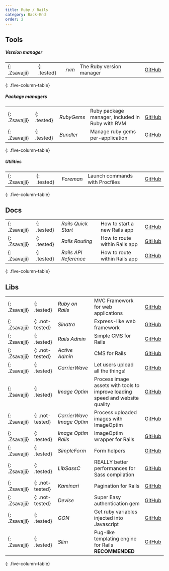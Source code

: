 ```yaml
---
title: Ruby / Rails
category: Back-End
order: 2
---
```


## Tools

##### Version manager

| | | | | |
| --- | --- | --- | --- | ---: |
| [](){: .Zsavajji} | ![](){: .tested} | *rvm* | The Ruby version manager | [GitHub](https://github.com/rvm/rvm) |
{: .five-column-table}

##### Package managers

| | | | | |
| --- | --- | --- | --- | ---: |
| [](){: .Zsavajji} | ![](){: .tested} | *RubyGems* | Ruby package manager, included in Ruby with RVM | [GitHub](https://github.com/rubygems/rubygems) |
| [](){: .Zsavajji} | ![](){: .tested} | *Bundler* | Manage ruby gems per-application | [GitHub](https://github.com/bundler/bundler) |
{: .five-column-table}

##### Utilities

| | | | | |
| --- | --- | --- | --- | ---: |
| [](){: .Zsavajji} | ![](){: .tested} | *Foreman* | Launch commands with Procfiles | [GitHub](https://github.com/ddollar/foreman) |
{: .five-column-table}

## Docs

| | | | | |
| --- | --- | --- | --- | ---: |
| [](){: .Zsavajji} | ![](){: .tested} | *Rails Quick Start* | How to start a new Rails app | [GitHub](http://guides.rubyonrails.org/getting_started.html) |
| [](){: .Zsavajji} | ![](){: .tested} | *Rails Routing* | How to route within Rails app | [GitHub](http://guides.rubyonrails.org/routing.html) |
| [](){: .Zsavajji} | ![](){: .tested} | *Rails API Reference* | How to route within Rails app | [GitHub](http://apidock.com/rails) |
{: .five-column-table}

## Libs

| | | | | |
| --- | --- | --- | --- | ---: |
| [](){: .Zsavajji} | ![](){: .tested} | *Ruby on Rails* | MVC Framework for web applications | [GitHub](https://github.com/rails/rails) |
| [](){: .Zsavajji} | ![](){: .not-tested} | *Sinatra* | Express-like web framework | [GitHub](https://github.com/sinatra/sinatra) |
| [](){: .Zsavajji} | ![](){: .tested} | *Rails Admin* | Simple CMS for Rails | [GitHub](https://github.com/sferik/rails_admin) |
| [](){: .Zsavajji} | ![](){: .not-tested} | *Active Admin* | CMS for Rails | [GitHub](https://github.com/activeadmin/activeadmin) |
| [](){: .Zsavajji} | ![](){: .tested} | *CarrierWave* | Let users upload all the things! | [GitHub](https://github.com/carrierwaveuploader/carrierwave) |
| [](){: .Zsavajji} | ![](){: .tested} | *Image Optim* | Process image assets with tools to improve loading speed and website quality | [GitHub](https://github.com/toy/image_optim) |
| [](){: .Zsavajji} | ![](){: .not-tested} | *CarrierWave Image Optim* | Process uploaded images with ImageOptim | [GitHub](https://github.com/nifuramu/carrierwave-imageoptim) |
| [](){: .Zsavajji} | ![](){: .tested} | *Image Optim Rails* | ImageOptim wrapper for Rails | [GitHub](https://github.com/toy/image_optim_rails) |
| [](){: .Zsavajji} | ![](){: .tested} | *SimpleForm* | Form helpers | [GitHub](https://github.com/plataformatec/simple_form) |
| [](){: .Zsavajji} | ![](){: .tested} | *LibSassC* | REALLY better performances for Sass compilation | [GitHub](https://github.com/sass/sassc-rails) |
| [](){: .Zsavajji} | ![](){: .not-tested} | *Kaminari* | Pagination for Rails | [GitHub](https://github.com/kaminari/kaminari) |
| [](){: .Zsavajji} | ![](){: .not-tested} | *Devise* | Super Easy authentication gem | [GitHub](https://github.com/plataformatec/devise) |
| [](){: .Zsavajji} | ![](){: .tested} | *GON* | Get ruby variables injected into Javascript | [GitHub](https://github.com/gazay/gon) |
| [](){: .Zsavajji} | ![](){: .tested} | *Slim* | Pug-like templating engine for Rails **RECOMMENDED** | [GitHub](https://github.com/slim-template/slim-rails) |
{: .five-column-table}

<!--
## Dev Libs

| | | | | |
| --- | --- | --- | --- | ---: |
{: .five-column-table}
-->